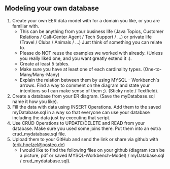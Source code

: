 ## Modeling your own database
1. Create your own EER data model with for a domain you like, or you are familiar with.
   * This can be anything from your business life (Java Topics, Customer Relations / Call-Center Agent / Tech Support / ...) or private life (Travel / Clubs / Animals / ...) Just think of something you can relate to. 
   * Please do NOT reuse the examples we worked with already. (Unless you really liked one, and you want greatly extend it :).
   * Create at least 5 tables. 
   * Make sure you have at least one of each cardinality types. (One-to-Many/Many-Many)
   * Explain the relation between them by using MYSQL - Workbench`s arrows. Find a way to comment on the diagram and state your intentions so I can make sense of them ;). (Sticky note / Textfield).
2. Create a database from your ER diagram. (Save the myDatabase.sql name it how you like).
3. Fill the data with data using INSERT Operations. Add them to the saved myDatabase.sql in a way so that everyone can use your database including the data just by executing that script.
4. Use CRUD Operations to UPDATE/DELETE and READ from your database. Make sure you used some joins there. Put them into an extra crud_mydatabase.sql file.
5. Upload them to your GitHub and send the link or share via github with (erik.hoelzel@posteo.de) 
   * I would like to find the following files on your github (diagram (can be a picture, pdf or saved MYSQL-Workbench-Model) / myDatabase.sql / crud_mydatabase.sql).